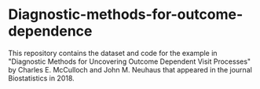 # Diagnostic-methods-for-outcome-dependence
This repository contains the dataset and code for the example in "Diagnostic Methods for Uncovering Outcome Dependent Visit Processes"
by Charles E. McCulloch and John M. Neuhaus that appeared in the journal Biostatistics in 2018. 
